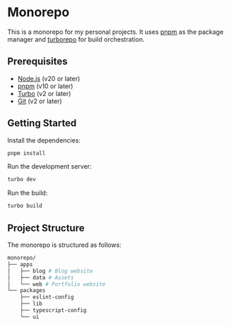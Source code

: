 # Monorepo

This is a monorepo for my personal projects. It uses [pnpm](https://pnpm.io/) as the package manager and [turborepo](https://turbo.build/repo) for build orchestration.

## Prerequisites
- [Node.js](https://nodejs.org/en/download/) (v20 or later)
- [pnpm](https://pnpm.io/) (v10 or later)
- [Turbo](https://turbo.build/repo/docs/getting-started) (v2 or later)
- [Git](https://git-scm.com/downloads) (v2 or later)

## Getting Started

Install the dependencies:

```bash
pnpm install
```
Run the development server:

```bash
turbo dev
```
Run the build:

```bash
turbo build
```

## Project Structure
The monorepo is structured as follows:

```bash
monorepo/
├── apps
│   ├── blog # Blog website
│   ├── data # Assets
│   └── web # Portfolio website
└── packages
    ├── eslint-config
    ├── lib
    ├── typescript-config
    └── ui
```